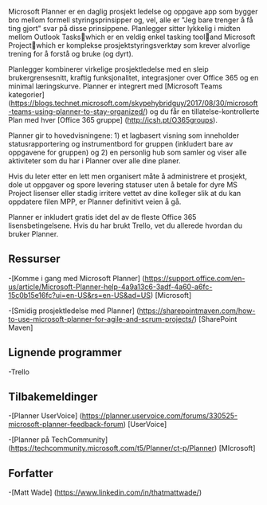 

Microsoft Planner er en daglig prosjekt ledelse og oppgave app som bygger bro mellom formell styringsprinsipper og, vel, alle er "Jeg bare trenger å få ting gjort" svar på disse prinsippene. Planlegger sitter lykkelig i midten mellom Outlook Taskswhich er en veldig enkel tasking tooland Microsoft Projectwhich er komplekse prosjektstyringsverktøy som krever alvorlige trening for å forstå og bruke (og dyrt). 

Planlegger kombinerer virkelige prosjektledelse med en sleip brukergrensesnitt, kraftig funksjonalitet, integrasjoner over Office 365 og en minimal læringskurve. Planner er integrert med [Microsoft Teams kategorier] (https://blogs.technet.microsoft.com/skypehybridguy/2017/08/30/microsoft-teams-using-planner-to-stay-organized/) og du får en tillatelse-kontrollerte Plan med hver [Office 365 gruppe] (http://icsh.pt/O365groups).

Planner gir to hovedvisningene: 1) et lagbasert visning som inneholder statusrapportering og instrumentbord for gruppen (inkludert bare av oppgavene for gruppen) og 2) en personlig hub som samler og viser alle aktiviteter som du har i Planner over alle dine planer.

Hvis du leter etter en lett men organisert måte å administrere et prosjekt, dole ut oppgaver og spore levering statuser uten å betale for dyre MS Project lisenser eller stadig irritere vettet av dine kolleger slik at du kan oppdatere filen MPP, er Planner definitivt veien å gå.

Planner er inkludert gratis idet del av de fleste Office 365 lisensbetingelsene. Hvis du har brukt Trello, vet du allerede hvordan du bruker Planner.

Ressurser
---------

-[Komme i gang med Microsoft Planner] (https://support.office.com/en-us/article/Microsoft-Planner-help-4a9a13c6-3adf-4a60-a6fc-15c0b15e16fc?ui=en-US&rs=en-US&ad=US)
    \[Microsoft\]

-[Smidig prosjektledelse med Planner] (https://sharepointmaven.com/how-to-use-microsoft-planner-for-agile-and-scrum-projects/)
    \[SharePoint Maven\]

Lignende programmer
--------------------

-Trello

Tilbakemeldinger
---------

-[Planner UserVoice] (https://planner.uservoice.com/forums/330525-microsoft-planner-feedback-forum)
    \[UserVoice\]

-[Planner på TechCommunity] (https://techcommunity.microsoft.com/t5/Planner/ct-p/Planner)
    \[MIcrosoft\]

Forfatter
---------

-[Matt Wade] (https://www.linkedin.com/in/thatmattwade/)

